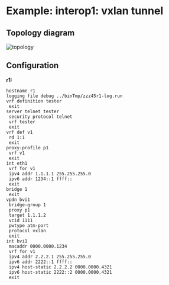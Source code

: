 # Example: interop1: vxlan tunnel

## **Topology diagram**

![topology](/img/intop1-tun03.tst.png)

## **Configuration**

**r1:**
```
hostname r1
logging file debug ../binTmp/zzz45r1-log.run
vrf definition tester
 exit
server telnet tester
 security protocol telnet
 vrf tester
 exit
vrf def v1
 rd 1:1
 exit
proxy-profile p1
 vrf v1
 exit
int eth1
 vrf for v1
 ipv4 addr 1.1.1.1 255.255.255.0
 ipv6 addr 1234::1 ffff::
 exit
bridge 1
 exit
vpdn bvi1
 bridge-group 1
 proxy p1
 target 1.1.1.2
 vcid 1111
 pwtype atm-port
 protocol vxlan
 exit
int bvi1
 macaddr 0000.0000.1234
 vrf for v1
 ipv4 addr 2.2.2.1 255.255.255.0
 ipv6 addr 2222::1 ffff::
 ipv4 host-static 2.2.2.2 0000.0000.4321
 ipv6 host-static 2222::2 0000.0000.4321
 exit
```

